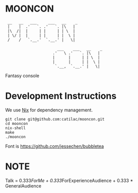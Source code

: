 # MOONCON
```
 __   __   ___     ___   __    _
 |    |  .'   `. .'   `. |\   | 
 |\  /|  |     | |     | | \  | 
 | \/ |  |     | |     | |  \ | 
 /    /   `.__.'  `.__.' |   \| 
                                
                       ___    ___   __    _
                     .'   \ .'   `. |\   | 
                     |      |     | | \  | 
                     |      |     | |  \ | 
                      `.__,  `.__.' |   \|
```

Fantasy console

# Development Instructions

We use [Nix](https://nix.dev/install-nix#install-nix) for dependency management.

```
git clone git@github.com:catilac/mooncon.git
cd mooncon
nix-shell
make
./mooncon
```

Font is https://github.com/jessechen/bubbletea

# NOTE
Talk = 0.333*ForMe + 0.333*ForExperienceAudience + 0.333 * GeneralAudience
